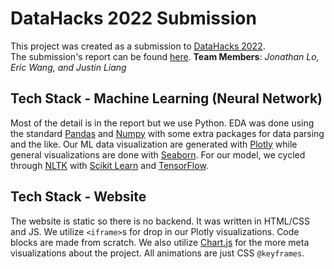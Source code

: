 # DataHacks 2022 Submission
This project was created as a submission to [DataHacks 2022](http://datahacks.tech/). <br> The submission's report can be found [here](https://jonathanlo411.github.io/datahacks-2022/).
**Team Members**: _Jonathan Lo, Eric Wang, and Justin Liang_

## Tech Stack - Machine Learning (Neural Network)
Most of the detail is in the report but we use Python. EDA was done using the standard [Pandas](https://pandas.pydata.org/) and [Numpy](https://pandas.pydata.org/) with some extra packages for data parsing and the like. Our ML data visualization are generated with [Plotly](https://plotly.com/) while general visualizations are done with [Seaborn](https://seaborn.pydata.org/). For our model, we cycled through [NLTK](https://www.nltk.org/) with [Scikit Learn](https://scikit-learn.org/) and [TensorFlow](https://www.tensorflow.org/).  

## Tech Stack - Website
The website is static so there is no backend. It was written in HTML/CSS and JS. We utilize `<iframe>`s for drop in our Plotly visualizations. Code blocks are made from scratch. We also utilize [Chart.js](https://www.chartjs.org/) for the more meta visualizations about the project. All animations are just CSS `@keyframes`.

